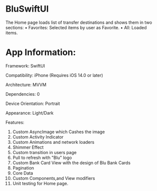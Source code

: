 # BluSwiftUI

The Home page loads list of transfer destinations and shows them in two sections:
• Favorites: Selected items by user as Favorite.
• All: Loaded items.

# App Information:

Framework: SwiftUI

Compatibility: iPhone (Requires iOS 14.0 or later)

Architecture: MVVM

Dependencies: 0

Device Orientation: Portrait

Appearance: Light/Dark

Features: 
  1. Custom AsyncImage which Cashes the image
  2. Custom Activity Indicator
  3. Custom Animations and network loaders
  4. Shimmer Effect
  5. Custom transition in users page
  6. Pull to refresh with "Blu" logo
  7. Custom Bank Card View with the design of Blu Bank Cards
  8. Pagination
  9. Core Data
  10. Custom Components,and View modifiers
  11. Unit testing for Home page.
